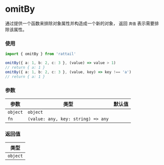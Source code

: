 # omitBy

通过提供一个函数来排除对象属性并构造成一个新的对象， 返回 `真值` 表示需要排除该属性。

### 使用

```ts
import { omitBy } from 'rattail'

omitBy({ a: 1, b: 2, c: 3 }, (value) => value > 1)
// return { a: 1 }
omitBy({ a: 1, b: 2, c: 3 }, (value, key) => key !== 'a')
// return { a: 1 }
```

### 参数

| 参数     | 类型                               | 默认值 |
| -------- | ---------------------------------- | ------ |
| `object` | `object`                           |        |
| `fn`     | `(value: any, key: string) => any` |        |

### 返回值

| 类型     |
| -------- |
| `object` |

